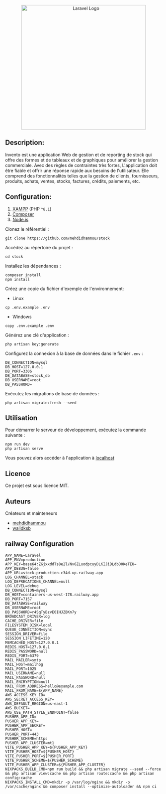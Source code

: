 <p align="center">
    <a href="https://laravel.com" target="_blank">
        <img src="https://raw.githubusercontent.com/laravel/art/master/logo-lockup/5%20SVG/2%20CMYK/1%20Full%20Color/laravel-logolockup-cmyk-red.svg" width="400" alt="Laravel Logo">
    </a>
</p>

## Description:

Invento est une application Web de gestion et de reporting de stock qui offre des formes et de tableaux et de graphiques pour améliorer la gestion commerciale. 
Avec des règles de contraintes très	 fortes, L'application doit être fiable et offrir une réponse rapide aux besoins de l'utilisateur. Elle comprend des fonctionnalités telles que la gestion de clients, fournisseurs, produits, achats, ventes, stocks, factures, crédits, paiements, etc.

## Configuration:

1.   [XAMPP](https://www.apachefriends.org/download.html) (PHP `^8.1`)
2.   [Composer](https://getcomposer.org/download/)
3.   [Node.js](https://nodejs.org/en/download/)

Clonez le référentiel :

```
git clone https://github.com/mehdidhammou/stock
```

Accédez au répertoire du projet :

```
cd stock
```

Installez les dépendances :

```
composer install
npm install
```

Créez une copie du fichier d'exemple de l'environnement:

- Linux

```
cp .env.example .env
```

- Windows

```
copy .env.example .env
```

Générez une clé d'application :

```
php artisan key:generate
```

Configurez la connexion à la base de données dans le fichier `.env` :

```
DB_CONNECTION=mysql
DB_HOST=127.0.0.1
DB_PORT=3306
DB_DATABASE=stock_db
DB_USERNAME=root
DB_PASSWORD=
```

Exécutez les migrations de base de données :

```
php artisan migrate:fresh --seed
```

## Utilisation

Pour démarrer le serveur de développement, exécutez la commande suivante :

```
npm run dev
php artisan serve
```

Vous pouvez alors accéder à l'application à [ localhost ](http://localhost:8000)

## Licence

Ce projet est sous licence MIT.

## Auteurs

Créateurs et mainteneurs

-   [mehdidhammou](https://github.com/mehdidhammou)
-   [walidksb](https://github.com/walidksb)


## railway Configuration
```
APP_NAME=Laravel
APP_ENV=production
APP_KEY=base64:ZGjxxddTs8e2l/Nv6ZLuodpcuyDLKIJiDLdbO0KeTEU=
APP_DEBUG=false
APP_URL=stock-production-c34d.up.railway.app
LOG_CHANNEL=stack
LOG_DEPRECATIONS_CHANNEL=null
LOG_LEVEL=debug
DB_CONNECTION=mysql
DB_HOST=containers-us-west-178.railway.app
DB_PORT=7157
DB_DATABASE=railway
DB_USERNAME=root
DB_PASSWORD=r4SqTyBzvE0IHJZBKn7y
BROADCAST_DRIVER=log
CACHE_DRIVER=file
FILESYSTEM_DISK=local
QUEUE_CONNECTION=sync
SESSION_DRIVER=file
SESSION_LIFETIME=120
MEMCACHED_HOST=127.0.0.1
REDIS_HOST=127.0.0.1
REDIS_PASSWORD=null
REDIS_PORT=6379
MAIL_MAILER=smtp
MAIL_HOST=mailhog
MAIL_PORT=1025
MAIL_USERNAME=null
MAIL_PASSWORD=null
MAIL_ENCRYPTION=null
MAIL_FROM_ADDRESS=hello@example.com
MAIL_FROM_NAME=${APP_NAME}
AWS_ACCESS_KEY_ID=
AWS_SECRET_ACCESS_KEY=
AWS_DEFAULT_REGION=us-east-1
AWS_BUCKET=
AWS_USE_PATH_STYLE_ENDPOINT=false
PUSHER_APP_ID=
PUSHER_APP_KEY=
PUSHER_APP_SECRET=
PUSHER_HOST=
PUSHER_PORT=443
PUSHER_SCHEME=https
PUSHER_APP_CLUSTER=mt1
VITE_PUSHER_APP_KEY=${PUSHER_APP_KEY}
VITE_PUSHER_HOST=${PUSHER_HOST}
VITE_PUSHER_PORT=${PUSHER_PORT}
VITE_PUSHER_SCHEME=${PUSHER_SCHEME}
VITE_PUSHER_APP_CLUSTER=${PUSHER_APP_CLUSTER}
NIXPACKS_BUILD_CMD=npm run build && php artisan migrate --seed --force && php artisan view:cache && php artisan route:cache && php artisan config:cache
NIXPACKS_INSTALL_CMD=mkdir -p /var/log/nginx && mkdir -p /var/cache/nginx && composer install --optimize-autoloader && npm ci
```
